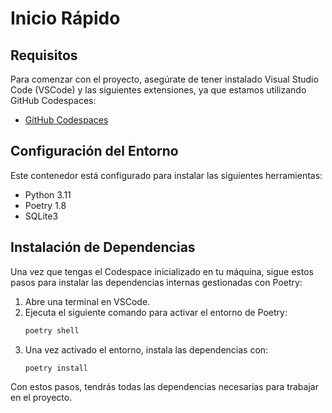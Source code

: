 # Inicio Rápido

## Requisitos

Para comenzar con el proyecto, asegúrate de tener instalado Visual Studio Code (VSCode) y las siguientes extensiones, ya que estamos utilizando GitHub Codespaces:

- [GitHub Codespaces](https://marketplace.visualstudio.com/items?itemName=GitHub.codespaces)

## Configuración del Entorno

Este contenedor está configurado para instalar las siguientes herramientas:

- Python 3.11
- Poetry 1.8
- SQLite3

## Instalación de Dependencias

Una vez que tengas el Codespace inicializado en tu máquina, sigue estos pasos para instalar las dependencias internas gestionadas con Poetry:

1. Abre una terminal en VSCode.
2. Ejecuta el siguiente comando para activar el entorno de Poetry:
    ```sh
    poetry shell
    ```
3. Una vez activado el entorno, instala las dependencias con:
    ```sh
    poetry install
    ```

Con estos pasos, tendrás todas las dependencias necesarias para trabajar en el proyecto.
